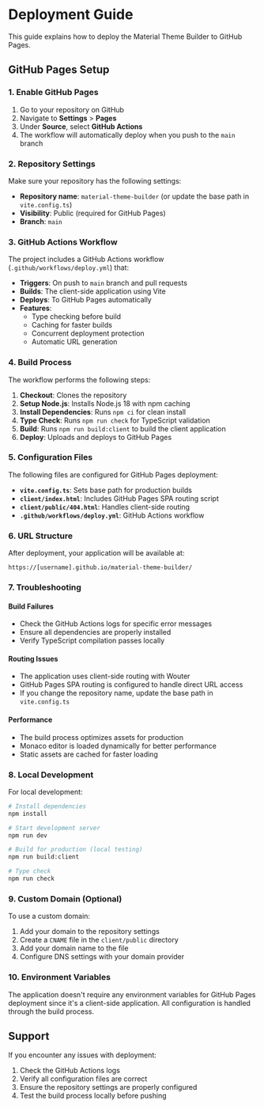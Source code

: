 # Deployment Guide

This guide explains how to deploy the Material Theme Builder to GitHub Pages.

## GitHub Pages Setup

### 1. Enable GitHub Pages

1. Go to your repository on GitHub
2. Navigate to **Settings** > **Pages**
3. Under **Source**, select **GitHub Actions**
4. The workflow will automatically deploy when you push to the `main` branch

### 2. Repository Settings

Make sure your repository has the following settings:

- **Repository name**: `material-theme-builder` (or update the base path in `vite.config.ts`)
- **Visibility**: Public (required for GitHub Pages)
- **Branch**: `main`

### 3. GitHub Actions Workflow

The project includes a GitHub Actions workflow (`.github/workflows/deploy.yml`) that:

- **Triggers**: On push to `main` branch and pull requests
- **Builds**: The client-side application using Vite
- **Deploys**: To GitHub Pages automatically
- **Features**:
  - Type checking before build
  - Caching for faster builds
  - Concurrent deployment protection
  - Automatic URL generation

### 4. Build Process

The workflow performs the following steps:

1. **Checkout**: Clones the repository
2. **Setup Node.js**: Installs Node.js 18 with npm caching
3. **Install Dependencies**: Runs `npm ci` for clean install
4. **Type Check**: Runs `npm run check` for TypeScript validation
5. **Build**: Runs `npm run build:client` to build the client application
6. **Deploy**: Uploads and deploys to GitHub Pages

### 5. Configuration Files

The following files are configured for GitHub Pages deployment:

- **`vite.config.ts`**: Sets base path for production builds
- **`client/index.html`**: Includes GitHub Pages SPA routing script
- **`client/public/404.html`**: Handles client-side routing
- **`.github/workflows/deploy.yml`**: GitHub Actions workflow

### 6. URL Structure

After deployment, your application will be available at:
```
https://[username].github.io/material-theme-builder/
```

### 7. Troubleshooting

#### Build Failures
- Check the GitHub Actions logs for specific error messages
- Ensure all dependencies are properly installed
- Verify TypeScript compilation passes locally

#### Routing Issues
- The application uses client-side routing with Wouter
- GitHub Pages SPA routing is configured to handle direct URL access
- If you change the repository name, update the base path in `vite.config.ts`

#### Performance
- The build process optimizes assets for production
- Monaco editor is loaded dynamically for better performance
- Static assets are cached for faster loading

### 8. Local Development

For local development:

```bash
# Install dependencies
npm install

# Start development server
npm run dev

# Build for production (local testing)
npm run build:client

# Type check
npm run check
```

### 9. Custom Domain (Optional)

To use a custom domain:

1. Add your domain to the repository settings
2. Create a `CNAME` file in the `client/public` directory
3. Add your domain name to the file
4. Configure DNS settings with your domain provider

### 10. Environment Variables

The application doesn't require any environment variables for GitHub Pages deployment since it's a client-side application. All configuration is handled through the build process.

## Support

If you encounter any issues with deployment:

1. Check the GitHub Actions logs
2. Verify all configuration files are correct
3. Ensure the repository settings are properly configured
4. Test the build process locally before pushing 